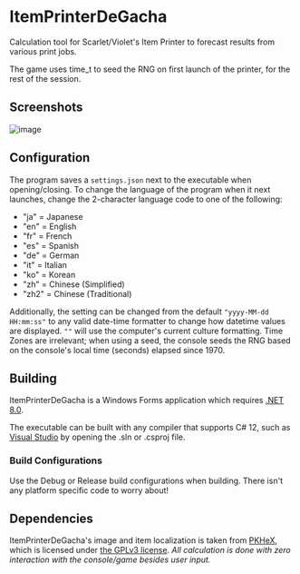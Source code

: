 ItemPrinterDeGacha
=====
Calculation tool for Scarlet/Violet's Item Printer to forecast results from various print jobs.

The game uses time_t to seed the RNG on first launch of the printer, for the rest of the session.

## Screenshots

![image](https://github.com/kwsch/ItemPrinterDeGacha/assets/6393368/855a3056-0506-4fe8-8660-60ab8300a8c1)

## Configuration

The program saves a `settings.json` next to the executable when opening/closing. To change the language of the program when it next launches, change the 2-character language code to one of the following:

* "ja" = Japanese
* "en" = English
* "fr" = French
* "es" = Spanish
* "de" = German
* "it" = Italian
* "ko" = Korean
* "zh" = Chinese (Simplified)
* "zh2" = Chinese (Traditional)

Additionally, the setting can be changed from the default `"yyyy-MM-dd HH:mm:ss"` to any valid date-time formatter to change how datetime values are displayed. `""` will use the computer's current culture formatting. Time Zones are irrelevant; when using a seed, the console seeds the RNG based on the console's local time (seconds) elapsed since 1970.

## Building

ItemPrinterDeGacha is a Windows Forms application which requires [.NET 8.0](https://dotnet.microsoft.com/download/dotnet/8.0).

The executable can be built with any compiler that supports C# 12, such as [Visual Studio](https://visualstudio.microsoft.com/downloads/) by opening the .sln or .csproj file.

### Build Configurations

Use the Debug or Release build configurations when building. There isn't any platform specific code to worry about!

## Dependencies

ItemPrinterDeGacha's image and item localization is taken from [PKHeX](https://github.com/kwsch/pkhex), which is licensed under [the GPLv3 license](https://github.com/kwsch/pkhex/blob/master/LICENSE). *All calculation is done with zero interaction with the console/game besides user input.*

